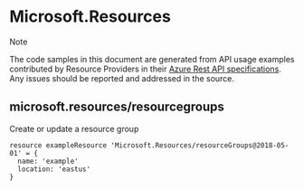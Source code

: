 # Microsoft.Resources
  
> [!NOTE]
> The code samples in this document are generated from API usage examples contributed by Resource Providers in their [Azure Rest API specifications](https://github.com/Azure/azure-rest-api-specs). Any issues should be reported and addressed in the source.


## microsoft.resources/resourcegroups

Create or update a resource group
```bicep
resource exampleResource 'Microsoft.Resources/resourceGroups@2018-05-01' = {
  name: 'example'
  location: 'eastus'
}
```
